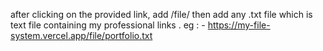 after clicking on the provided link, add /file/ then add any .txt file which is text file containing my professional links . 
eg : - https://my-file-system.vercel.app/file/portfolio.txt
